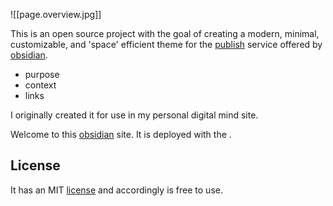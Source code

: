 ![[page.overview.jpg]]

This is an open source project with the goal of creating a modern, minimal, customizable, and 'space' efficient theme for the [publish](https://obsidian.md/publish) service offered by [obsidian](https://obsidian.md). 

- purpose
- context
- links

I originally created it for use in my personal digital mind site.

Welcome to this [obsidian](https://obsidian.md) site. It is deployed with the . 

## License
It has an MIT [license](https://github.com/harttraveller/mintel-theme/blob/main/LICENSE) and accordingly is free to use. 

